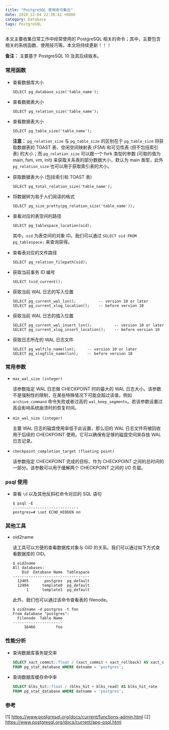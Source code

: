 ```yaml
---
title: "PostgreSQL 常用命令集合"
date: 2018-12-04 22:30:42 +0800
category: Database
tags: PostgreSQL
---
```


本文主要收集日常工作中经常使用的 PostgreSQL 相关的命令；其中，主要包含相关的系统函数、使用技巧等。本文将持续更新！！！

__备注：__ 主要基于 PostgreSQL 10 及其后续版本。

<!-- more -->

### 常用函数

- 查看数据库大小

   ``` psql
   SELECT pg_database_size('table_name');
   ```

- 查看数据表大小

    ``` psql
    SELECT pg_relation_size('table_name');
    ```
- 查看数据表大小

    ``` psql
    SELECT pg_table_size('table_name');
    ```

    __注意：__ `pg_relation_size` 与 `pg_table_size` 的区别在于 `pg_table_size` 将获取数据表的 TOAST 表、空闲空间映射表 (FSM) 和可见性表 (但不包括索引表) 的大小；而 `pg_relation_size` 可以跟一个 fork 类型的参数 (可取的值为 main, fsm, vm, init) 来获取关系表的部分数据大小，默认为 main 类型，此外 `pg_relation_size` 也可以用于获取索引表的大小。

- 获取数据表大小 (包括索引和 TOAST 表)

    ``` psql
    SELECT pg_total_relation_size('table_name');
    ```

- 将数据转为易于人们阅读的格式

    ``` psql
    SELECT pg_size_pretty(pg_relation_size('table_name'));
    ```

- 查看对应的表空间的路径

    ``` psql
    SELECT pg_tablespace_location(oid);
    ```

    其中，`oid` 为表空间的对象 ID。我们可以通过 `SELECT oid FROM pg_tablespace;` 来查询获得。

- 查看表对应的文件路径

    ``` psql
    SELECT pg_relation_filepath(oid);
    ```
- 获取当前事务 ID 编号

    ```psql
    SELECT txid_current();
    ```

- 获取当前 WAL 日志的写入位置

    ``` psql
    SELECT pg_current_wal_lsn();          -- version 10 or later
    SELECT pg_current_xlog_location();    -- before version 10
    ```

- 获取当前 WAL 日志的插入位置

    ``` psql
    SELECT pg_current_wal_insert_lsn();          -- version 10 or later
    SELECT pg_current_xlog_insert_location();    -- before version 10
    ```

- 获取日志所在的 WAL 日志文件

    ```psql
    SELECT pg_walfile_name(lsn);     -- version 10 or later
    SELECT pg_xlogfile_name(lsn);    -- before version 10
    ```

### 常用参数

- `max_wal_size (integer)`

    该参数指定 WAL 日志做 CHECKPOINT 时的最大的 WAL 日志大小。该参数不是强制性的限制，在某些特殊情况下可能会超过该值，例如 `archive_command` 命令失败或者过高的 `wal_keep_segments`。若该参数设置过高会影响系统崩溃时的恢复时间。

- `min_wal_size (integer)`

    主要 WAL 日志的磁盘使用率低于此设置，那么旧的 WAL 日志文件将被回收用于后续的 CHECKPOINT 使用。它可以确保有足够的磁盘空间来存放 WAL 日志记录。

- `checkpoint_completion_target (floating point)`

    该参数指定 CHECKPOINT 完成的目标，作为 CHECKPOINT 之间的总时间的一部分。该参数可以用于缓解两个 CHECKPOINT 之间的 I/O 负载。

### psql 使用

- 查看 `\d` 以及其他反斜杠命令对应的 SQL 语句

  ```
  $ psql -E
  -----------------------------
  postgres=# \set ECHO_HIDDEN on
  ```

### 其他工具

* oid2name

	该工具可以方便的查看数据库对象与 OID 的关系。我们可以通过如下方式查看数据库的 OID。

    ``` shell
    $ oid2name
    All databases:
        Oid  Database Name  Tablespace
    ----------------------------------
      12405       postgres  pg_default
      12404      template0  pg_default
          1      template1  pg_default
    ```

    此外，我们也可以通过该命令查看表的 filenode。

    ``` shell
    $ oid2name -d postgres -t foo
    From database "postgres":
      Filenode  Table Name
    ----------------------
         16466         foo
    ```

### 性能分析

* 查询数据库事务提交率

    ``` sql
    SELECT xact_commit::float / (xact_commit + xact_rollback) AS xact_commit_rate
    FROM pg_stat_database WHERE datname = 'postgres';
    ```

* 查询数据库缓存命中率

    ``` sql
    SELECT blks_hit::float / (blks_hit + blks_read) AS blks_hit_rate
    FROM pg_stat_database WHERE datname = 'postgres';
    ```

### 参考

[1] https://www.postgresql.org/docs/current/functions-admin.html
[2] https://www.postgresql.org/docs/current/app-psql.html
